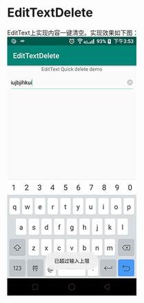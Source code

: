 # EditTextDelete
EditText上实现内容一键清空。实现效果如下图：
![Image text](https://github.com/xl040301/EditTextDelete/blob/master/Screenshot_20190318-155359.png)

